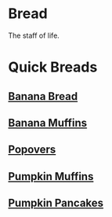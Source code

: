 # Bread

The staff of life. 

# Quick Breads
## [Banana Bread](banana_bread.md)
## [Banana Muffins](banana_muffins.md)
## [Popovers](popovers.md)
## [Pumpkin Muffins](pumpkin_muffins.md)
## [Pumpkin Pancakes](pumpkin_pancakes.md)